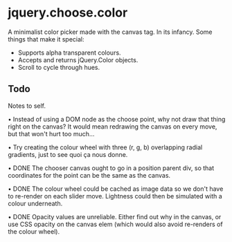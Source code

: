 <h1>jquery.choose.color</h1>

<p>A minimalist color picker made with the canvas tag. In its infancy. Some things that make it special:</p>

<ul>
	<li>Supports alpha transparent colours.</li>
	<li>Accepts and returns jQuery.Color objects.</li>
	<li>Scroll to cycle through hues.</li>
</ul>

<h2>Todo</h2>

Notes to self.

• Instead of using a DOM node as the choose point, why not draw that thing right on the canvas? It would mean redrawing the canvas on every move, but that won't hurt too much...

• Try creating the colour wheel with three (r, g, b) overlapping radial gradients, just to see quoi ça nous donne.

• DONE The chooser canvas ought to go in a position parent div, so that coordinates for the point can be the same as the canvas.

• DONE The colour wheel could be cached as image data so we don't have to re-render on each slider move. Lightness could then be simulated with a colour underneath.

• DONE Opacity values are unreliable. Either find out why in the canvas, or use CSS opacity on the canvas elem (which would also avoid re-renders of the colour wheel).